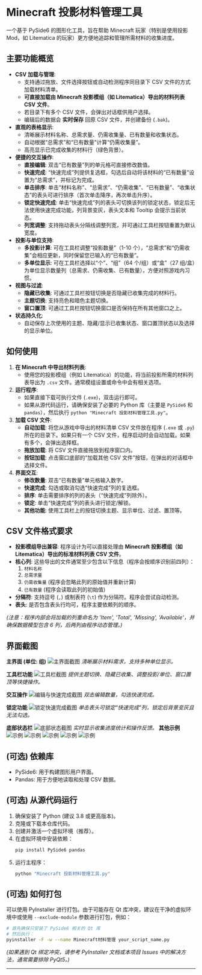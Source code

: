 # Minecraft 投影材料管理工具

一个基于 PySide6 的图形化工具，旨在帮助 Minecraft 玩家（特别是使用投影 Mod，如 Litematica 的玩家）更方便地追踪和管理所需材料的收集进度。

## 主要功能概览

- **CSV 加载与管理**:
  - 支持通过拖放、文件选择按钮或自动检测程序同目录下 CSV 文件的方式加载材料清单。
  - **可直接加载由 Minecraft 投影模组（如 Litematica）导出的材料列表 CSV 文件**。
  - 若目录下有多个 CSV 文件，会弹出对话框供用户选择。
  - 编辑后的数据会 **实时保存** 回原 CSV 文件，并创建备份 (`.bak`)。
- **直观的表格显示**:
  - 清晰展示材料名称、总需求量、仍需收集量、已有数量和收集状态。
  - 自动根据“总需求”和“已有数量”计算“仍需收集量”。
  - 高亮显示已完成收集的材料行（绿色背景）。
- **便捷的交互操作**:
  - **直接编辑**: 双击“已有数量”列的单元格可直接修改数值。
  - **快速完成**: “快速完成”列提供复选框，勾选后自动将该材料的“已有数量”设置为“总需求”，并标记为完成。
  - **单击排序**: 单击“材料名称”、“总需求”、“仍需收集”、“已有数量”、“收集状态”的表头可进行排序（首次单击降序，再次单击升序）。
  - **锁定快速完成**: 单击“快速完成”列的表头可切换该列的锁定状态，锁定后无法使用快速完成功能，列背景变灰，表头文本和 Tooltip 会提示当前状态。
  - **列宽调整**: 支持拖动表头分隔线调整列宽，并可通过工具栏按钮重置为默认宽度。
- **投影与单位支持**:
  - **多投影计算**: 可在工具栏调整“投影数量”（1-10 个），“总需求”和“仍需收集”会相应更新，同时保留您已输入的“已有数量”。
  - **多单位显示**: 可在工具栏选择以“个”、“组”（64 个/组）或“盒”（27 组/盒）为单位显示数量列（总需求、仍需收集、已有数量），方便对照游戏内习惯。
- **视图与过滤**:
  - **隐藏已收集**: 可通过工具栏按钮切换是否隐藏已收集完成的材料行。
  - **主题切换**: 支持亮色和暗色主题切换。
  - **窗口置顶**: 可通过工具栏按钮切换窗口是否保持在所有其他窗口之上。
- **状态持久化**:
  - 自动保存上次使用的主题、隐藏/显示已收集状态、窗口置顶状态以及选择的显示单位。

## 如何使用

1.  **在 Minecraft 中导出材料列表**:
    - 使用您的投影模组（例如 Litematica）的功能，将当前投影所需的材料列表导出为 `.csv` 文件。通常模组设置或命令中会有相关选项。
2.  **运行程序**:
    - 如果直接下载可执行文件 (`.exe`)，双击运行即可。
    - 如果从源代码运行，请确保安装了必要的 Python 库（主要是 `PySide6` 和 `pandas`），然后执行 `python "Minecraft 投影材料管理工具.py"`。
3.  **加载 CSV 文件**:
    - **自动加载**: 将您从游戏中导出的材料清单 CSV 文件放在程序 (`.exe` 或 `.py`) 所在的目录下。如果只有一个 CSV 文件，程序启动时会自动加载。如果有多个，会弹出选择框。
    - **拖放加载**: 将 CSV 文件直接拖放到程序窗口内。
    - **按钮加载**: 点击窗口底部的“加载其他 CSV 文件”按钮，在弹出的对话框中选择文件。
4.  **界面交互**:
    - **修改数量**: 双击“已有数量”单元格输入数字。
    - **快速完成**: 勾选或取消勾选“快速完成”列的复选框。
    - **排序**: 单击需要排序的列的表头（“快速完成”列除外）。
    - **锁定**: 单击“快速完成”列的表头进行锁定/解锁。
    - **其他功能**: 使用工具栏上的按钮切换主题、显示单位、过滤、置顶等。

## CSV 文件格式要求

- **投影模组导出兼容**: 程序设计为可以直接处理由 **Minecraft 投影模组（如 Litematica）导出的标准材料列表 CSV 文件**。
- **核心列**: 这些导出的文件通常至少包含以下信息（程序会按顺序识别前四列）：
  1.  `材料名称`
  2.  `总需求量`
  3.  `仍需收集量` (程序会忽略此列的原始值并重新计算)
  4.  `已有数量` (程序会读取此列的初始值)
- **分隔符**: 支持逗号 (`,`) 或制表符 (`\t`) 作为分隔符。程序会尝试自动检测。
- **表头**: 是否包含表头行均可，程序主要依赖列的顺序。

_(注意：程序内部会将加载的列重命名为 'Item', 'Total', 'Missing', 'Available'，并确保数据模型包含 6 列，后两列由程序动态管理。)_

## 界面截图

**主界面 (单位: 组)**
![主界面截图](images/main_view_stacks.png)
_清晰展示材料需求，支持多种单位显示。_

**工具栏功能**
![工具栏截图](images/toolbar_features.png)
_提供主题切换、隐藏已收集、调整投影/单位、窗口置顶等快捷操作。_

**交互操作**
![编辑与快速完成截图](images/interaction_edit_complete.png)
_双击编辑数量，勾选快速完成。_

**锁定功能**
![锁定快速完成截图](images/lock_quick_complete.png)
_单击表头可锁定“快速完成”列，锁定后背景变灰且无法勾选。_

**底部状态栏**
![底部状态截图](images/status_bar_stats.png)
_实时显示收集进度统计和操作反馈。_
**其他示例**
![示例](img/1.png)
![示例](img/2.png)
![示例](img/3.png)
![示例](img/4.png)
![示例](img/5.png)
## (可选) 依赖库

- PySide6: 用于构建图形用户界面。
- Pandas: 用于方便地读取和处理 CSV 数据。

## (可选) 从源代码运行

1.  确保安装了 Python (建议 3.8 或更高版本)。
2.  克隆或下载本仓库代码。
3.  创建并激活一个虚拟环境（推荐）。
4.  在虚拟环境中安装依赖：
    ```bash
    pip install PySide6 pandas
    ```
5.  运行主程序：
    ```bash
    python "Minecraft 投影材料管理工具.py"
    ```

## (可选) 如何打包

可以使用 PyInstaller 进行打包。由于可能存在 Qt 库冲突，建议在干净的虚拟环境中或使用 `--exclude-module` 参数进行打包，例如：

```bash
# 首先确保只安装了 PySide6 相关的 Qt 库
# 然后执行：
pyinstaller -F -w --name Minecraft材料管理 your_script_name.py
```

_(如果遇到 Qt 绑定冲突，请参考 PyInstaller 文档或本项目 Issues 中的解决方法，通常需要排除 PyQt5。)_

---
